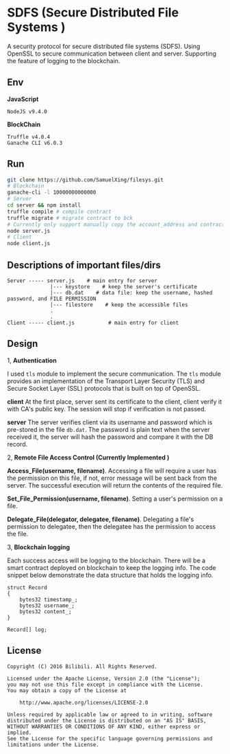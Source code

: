 SDFS (Secure Distributed File Systems )
=====
A security protocol for secure distributed file systems (SDFS). Using OpenSSL to secure communication between client and server. Supporting the feature of logging to the blockchain.

## Env
**JavaScript**
```
NodeJS v9.4.0
```

**BlockChain**
```
Truffle v4.0.4
Ganache CLI v6.0.3
```

## Run
```bash
git clone https://github.com/SamuelXing/filesys.git
# Blockchain
ganache-cli -l 10000000000000
# Server
cd server && npm install
truffle compile	# compile contract
truffle migrate	# migrate contract to bck
# Currently only support manually copy the account_address and contract_address to server.js
node server.js
# Client
node client.js
```

## Descriptions of important files/dirs
```
Server ----- server.js    # main entry for server
              |--- keystore    # keep the server's certificate
              |--- db.dat    # data file: keep the username, hashed password, and FILE PERMISSION
              |--- filestore    # keep the accessible files
              .
              .
Client ----- client.js           # main entry for client
```

## Design

1, **Authentication**

I used ```tls``` module to implement the secure communication. The ```tls``` module provides an implementation of the Transport Layer Security (TLS) and Secure Socket Layer (SSL) protocols that is built on top of OpenSSL. 

**client**
At the first place, server sent its certificate to the client, client verify it with CA's public key. The session will stop if verification is not passed.

**server**
The server verifies client via its username and password which is pre-stored in the file ```db.dat```. The password is plain text when the server received it, the server will hash the password and compare it with the DB record. 

2, **Remote File Access Control (Currently Implemented )**

**Access_File(username, filename)**. Accessing a file will require a user has the permission on this file, if not, error message will be sent back from the server. The successful execution will return the contents of the required file.

**Set_File_Permission(username, filename)**. Setting a user's permission on a file.

**Delegate_File(delegator, delegatee, filename)**. Delegating a file's permission to delegatee, then the delegatee has the permission to access the file.
 
3, **Blockchain logging**

Each success access will be logging to the blockchain. There will be a smart contract deployed on blockchain to keep the logging info. The code snippet below demonstrate the data structure that holds the logging info.

```solidity
struct Record
{
    bytes32 timestamp_;
    bytes32 username_;
    bytes32 content_;
}
 
Record[] log;
```

## License
```
Copyright (C) 2016 Bilibili. All Rights Reserved.

Licensed under the Apache License, Version 2.0 (the "License");
you may not use this file except in compliance with the License.
You may obtain a copy of the License at

    http://www.apache.org/licenses/LICENSE-2.0

Unless required by applicable law or agreed to in writing, software
distributed under the License is distributed on an "AS IS" BASIS,
WITHOUT WARRANTIES OR CONDITIONS OF ANY KIND, either express or implied.
See the License for the specific language governing permissions and
limitations under the License.
```

